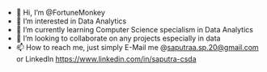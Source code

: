 - 👋 Hi, I’m @FortuneMonkey
- 👀 I’m interested in Data Analytics
- 🌱 I’m currently learning Computer Science specialism in Data Analytics
- 💞️ I’m looking to collaborate on any projects especially in data
- 📫 How to reach me, just simply E-Mail me @saputraa.sp.20@gmail.com or LinkedIn https://www.linkedin.com/in/saputra-csda



<!---
FortuneMonkey/FortuneMonkey is a ✨ special ✨ repository because its `README.md` (this file) appears on your GitHub profile.
You can click the Preview link to take a look at your changes.
--->
